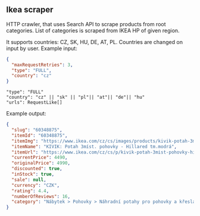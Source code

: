 ## Ikea scraper

HTTP crawler, that uses Search API to scrape products from root categories.
List of categories is scraped from IKEA HP of given region.

It supports countries: CZ, SK, HU, DE, AT, PL. Countries are changed on input by user. Example input:

```json
{
  "maxRequestRetries": 3,
  "type": "FULL",
  "country": "cz"
}
```

```text
"type": "FULL"
"country": "cz" || "sk" || "pl"|| "at"|| "de"|| "hu"
"urls": RequestLike[]
```

Example output:

```json
{
  "slug": "60348875",
  "itemId": "60348875",
  "itemImg": "https://www.ikea.com/cz/cs/images/products/kivik-potah-3mist-pohovky-hillared-tm-modra__0515786_pe640041_s5.jpg",
  "itemName": "KIVIK: Potah 3míst. pohovky - Hillared tm.modrá",
  "itemUrl": "https://www.ikea.com/cz/cs/p/kivik-potah-3mist-pohovky-hillared-tm-modra-60348875/",
  "currentPrice": 4490,
  "originalPrice": 4990,
  "discounted": true,
  "inStock": true,
  "sale": null,
  "currency": "CZK",
  "rating": 4.4,
  "numberOfReviews": 16,
  "category": "Nábytek > Pohovky > Náhradní potahy pro pohovky a křesla"
}
```
